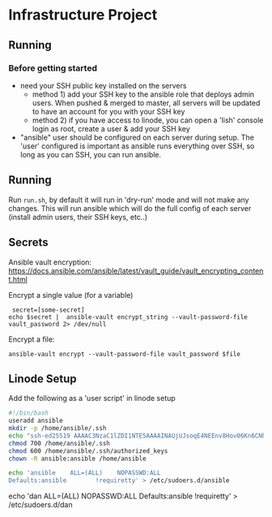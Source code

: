 # Infrastructure Project


## Running

### Before getting started

- need your SSH public key installed on the servers
   - method 1) add your SSH key to the ansible role that deploys
      admin users. When pushed & merged to master, all servers will
      be updated to have an account for you with your SSH key
   - method 2) if you have access to linode, you can open a 'lish' console
      login as root, create a user & add your SSH key
- "ansible" user should be configured on each server during setup.
  The 'user' configured is important as ansible runs everything over
  SSH, so long as you can SSH, you can run ansible. 

## Running

Run `run.sh`, by default it will run in 'dry-run' mode and will
not make any changes. This will run ansible which will do the full
config of each server (install admin users, their SSH keys, etc..)





## Secrets

Ansible vault encryption: https://docs.ansible.com/ansible/latest/vault_guide/vault_encrypting_content.html

Encrypt a single value (for a variable)
```
 secret=[some-secret]
echo $secret |  ansible-vault encrypt_string --vault-password-file vault_password 2> /dev/null
```

Encrypt a file:
```
ansible-vault encrypt --vault-password-file vault_password $file
```

## Linode Setup

Add the following as a 'user script' in linode setup

```bash
#!/bin/bash
useradd ansible
mkdir -p /home/ansible/.ssh
echo "ssh-ed25519 AAAAC3NzaC1lZDI1NTE5AAAAINAUjUJsoqE4NEEnv8Hov06Kn6CNhSDheGRxm7HbLaG9 ansible@triplea" > /home/ansible/.ssh/authorized_keys
chmod 700 /home/ansible/.ssh
chmod 600 /home/ansible/.ssh/authorized_keys
chown -R ansible:ansible /home/ansible

echo 'ansible    ALL=(ALL)    NOPASSWD:ALL
Defaults:ansible        !requiretty' > /etc/sudoers.d/ansible
```

echo 'dan    ALL=(ALL)    NOPASSWD:ALL
Defaults:ansible        !requiretty' > /etc/sudoers.d/dan
